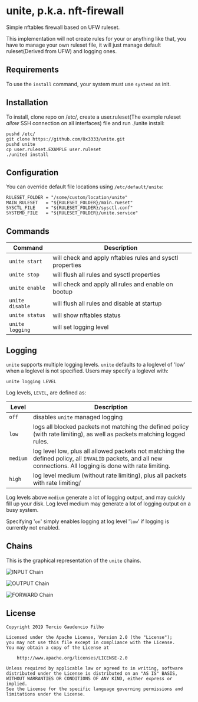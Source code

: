 # unite, p.k.a. nft-firewall

Simple nftables firewall based on UFW ruleset.

This implementation will not create rules for your or anything like that, you have to manage your own ruleset file, it will just manage default ruleset(Derived from UFW) and logging ones.

## Requirements

To use the `install` command, your system must use `systemd` as init.

## Installation

To install, clone repo on /etc/, create a user.ruleset(The example ruleset _allow_ SSH connection on all interfaces) file and run ./unite install:

```
pushd /etc/
git clone https://github.com/0x3333/unite.git
pushd unite
cp user.ruleset.EXAMPLE user.ruleset
./united install
```

## Configuration

You can override default file locations using `/etc/default/unite`:

```
RULESET_FOLDER = "/some/custom/location/unite"
MAIN_RULESET   = "${RULESET_FOLDER}/main.rueset"
SYSCTL_FILE    = "${RULESET_FOLDER}/sysctl.conf"
SYSTEMD_FILE   = "${RULESET_FOLDER}/unite.service"
```

## Commands

| Command         | Description                                               |
| --------------- | --------------------------------------------------------- |
| `unite start`   | will check and apply nftables rules and sysctl properties |
| `unite stop`    | will flush all rules and sysctl properties                |
| `unite enable`  | will check and apply all rules and enable on bootup       |
| `unite disable` | will flush all rules and disable at startup               |
| `unite status`  | will show nftables status                                 |
| `unite logging` | will set logging level                                    |

## Logging

`unite` supports multiple logging levels. `unite` defaults to a loglevel of 'low' when a loglevel is not specified. Users may specify a loglevel with:

```
unite logging LEVEL
```

Log levels, `LEVEL`, are defined as:

| Level    | Description                                                                                                                                                      |
| -------- | ---------------------------------------------------------------------------------------------------------------------------------------------------------------- |
| `off`    | disables `unite` managed logging                                                                                                                                 |
| `low`    | logs all blocked packets not matching the defined policy (with rate limiting), as well as packets matching logged rules.                                         |
| `medium` | log level low, plus all allowed packets not matching the defined policy, all `INVALID` packets, and all new connections. All logging is done with rate limiting. |
| `high`   | log level medium (without rate limiting), plus all packets with rate limiting/                                                                                   |

Log levels above `medium` generate a lot of logging output, and may quickly fill up your disk. Log level medium may generate a lot of logging output on a busy system.

Specifying '`on`' simply enables logging at log level '`low`' if logging is currently not enabled.

## Chains

This is the graphical representation of the `unite` chains.

![INPUT Chain](https://raw.githubusercontent.com/0x3333/unite/master/.github/input-chain-diagram.png)

![OUTPUT Chain](https://raw.githubusercontent.com/0x3333/unite/master/.github/output-chain-diagram.png)

![FORWARD Chain](https://raw.githubusercontent.com/0x3333/unite/master/.github/forward-chain-diagram.png)

## License

```
Copyright 2019 Tercio Gaudencio Filho

Licensed under the Apache License, Version 2.0 (the "License");
you may not use this file except in compliance with the License.
You may obtain a copy of the License at

    http://www.apache.org/licenses/LICENSE-2.0

Unless required by applicable law or agreed to in writing, software
distributed under the License is distributed on an "AS IS" BASIS,
WITHOUT WARRANTIES OR CONDITIONS OF ANY KIND, either express or implied.
See the License for the specific language governing permissions and
limitations under the License.
```
